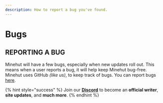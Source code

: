 ```yaml
---
description: How to report a bug you've found.
---
```


# Bugs

## REPORTING A BUG

Minehut will have a few bugs, especially when new updates roll out. This means when a user reports a bug, it will help keep Minehut bug-free. Minehut uses GitHub _\(like us\)_, to keep track of bugs. You can report bugs [here](https://github.com/Minehut/Meta).

{% hint style="success" %}
Join our [**Discord**](https://discord.gg/TYhH5bK) to become an **official writer**, **site updates**, and **much more**.
{% endhint %}

